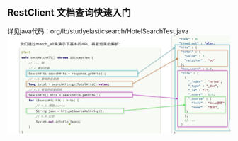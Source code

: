 ## RestClient 文档查询快速入门
详见java代码：org/lb/studyelasticsearch/HotelSearchTest.java
![](../images/part2/elasticsearch-12-01.png)